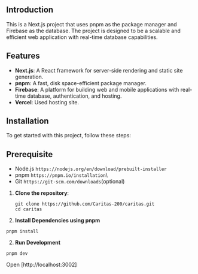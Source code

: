 ## Introduction

This is a Next.js project that uses pnpm as the package manager and Firebase as the database. The project is designed to be a scalable and efficient web application with real-time database capabilities.

## Features

- **Next.js**: A React framework for server-side rendering and static site generation.
- **pnpm**: A fast, disk space-efficient package manager.
- **Firebase**: A platform for building web and mobile applications with real-time database, authentication, and hosting.
- **Vercel**: Used hosting site.

## Installation

To get started with this project, follow these steps:

## Prerequisite

- Node.js `https://nodejs.org/en/download/prebuilt-installer`
- pnpm `https://pnpm.io/installation`\
- Git `https://git-scm.com/downloads`(optional)

1. **Clone the repository**:

   ```
   git clone https://github.com/Caritas-200/caritas.git
   cd caritas
   ```

2. **Install Dependencies using pnpm**

`pnpm install`

2. **Run Development**

`pnpm dev`

Open [http://localhost:3002]
